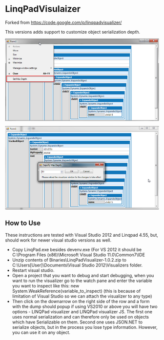 LinqPadVisulaizer
=================

Forked from https://code.google.com/p/linqpadvisualizer/

This versions adds support to customize object serialization depth.

![Set max depth menu item](/Docs/set-depth-menu.png)

![Set max depth form](/Docs/set-max-depth-dialog.png)



## How to Use ##
These instructions are tested with Visual Studio 2012 and Linqpad 4.55, but, should work for newer visual studio versions as well.
 
- Copy LinqPad.exe besides devenv.exe (For VS 2012 it should be C:\Program Files (x86)\Microsoft Visual Studio 11.0\Common7\IDE
- Unzip contents of Binaries\LinqPadVisualizer-1.0.2.zip to C:\Users\[User]\Documents\Visual Studio 2012\Visualizers folder.
- Restart visual studio.
- Open a project that you want to debug and start debugging, when you want to run the visualizer go to the watch pane and enter the variable you want to inspect like this: new System.WeakReference(variable_to_inspect) (this is because of limitation of Visual Studio so we can attach the visualizer to any type)
- Then click on the downarrow on the right side of the row and a form with the dump should popup
if using VS2010 or above you will have two options - LINQPad visualizer and LINQPad visualizer JS. The first one uses normal serialization and can therefore only be used on objects which have Serializable on them. Second one uses JSON.NET to serialize objects, but in the process you lose type information. However, you can use it on any object.
